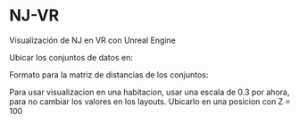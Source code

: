 # NJ-VR
Visualización de NJ en VR con Unreal Engine


Ubicar los conjuntos de datos en:

Formato para la matriz de distancias de los conjuntos:

Para usar visualizacion en una habitacion, usar una escala de 0.3 por ahora, para no cambiar los valores en los layouts.
Ubicarlo en una posicion con Z = 100